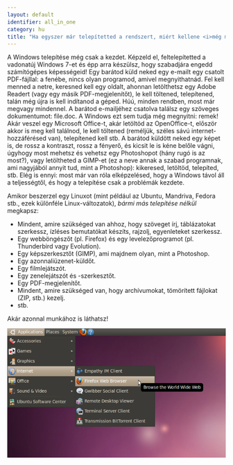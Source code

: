 ```yaml
---
layout: default
identifier: all_in_one
category: hu
title: "Ha egyszer már telepítetted a rendszert, miért kellene <i>még mindig</i> telepítgetned?"
---
```


A Windows telepítése még csak a kezdet. Képzeld el, feltelepítetted a vadonatúj Windows 7-et és épp arra készülsz, hogy szabadjára engedd számítógépes képességeid! Egy barátod küld neked egy e-mailt egy csatolt PDF-fájllal: a fenébe, nincs olyan programod, amivel megnyithatnád. Fel kell menned a netre, keresned kell egy oldalt, ahonnan letölthetsz egy Adobe Readert (vagy egy másik PDF-megjelenítőt), le kell töltened, telepítened, talán még újra is kell indítanod a géped. Húú, minden rendben, most már megvagy mindennel. A barátod e-mailjéhez csatolva találsz egy szöveges dokumentumot: file.doc. A Windows ezt sem tudja még megnyitni: remek! Akár veszel egy Microsoft Office-t, akár letöltöd az OpenOffice-t, először akkor is meg kell találnod, le kell töltened (reméljük, széles sávú internet-hozzáférésed van), telepítened kell stb. A barátod küldött neked egy képet is, de rossz a kontraszt, rossz a fényerő, és kicsit le is kéne belőle vágni, úgyhogy most mehetsz és vehetsz egy Photoshopot (hány rugó is az most?), vagy letöltheted a GIMP-et (ez a neve annak a szabad programnak, ami nagyjából annyit tud, mint a Photoshop): kikeresed, letöltöd, telepíted, stb. Elég is ennyi: most már van róla elképzelésed, hogy a Windows távol áll a teljességtől, és hogy a telepítése csak a problémák kezdete.

Amikor beszerzel egy Linuxot (mint például az Ubuntu, Mandriva, Fedora stb., ezek különféle Linux-változatok), <i>bármi más telepítése nélkül</i> megkapsz:

<ul>

<li>Mindent, amire szükséged van ahhoz, hogy szöveget írj, táblázatokat szerkessz, ízléses bemutatókat készíts, rajzolj, egyenleteket szerkessz.</li>

<li>Egy webböngészőt (pl. Firefox) és egy levelezőprogramot (pl. Thunderbird vagy Evolution).</li>
<li>Egy képszerkesztőt (GIMP), ami majdnem olyan, mint a Photoshop.</li>
<li>Egy azonnaliüzenet-küldőt.</li>
<li>Egy filmlejátszót.</li>
<li>Egy zenelejátszót és -szerkesztőt.</li>
<li>Egy PDF-megjelenítőt.</li>
<li>Mindent, amire szükséged van, hogy archívumokat, tömörített fájlokat (ZIP, stb.) kezelj.</li>
<li>stb.</li>
</ul>

Akár azonnal munkához is láthatsz!

<img src="/img/app_menu.png" />




